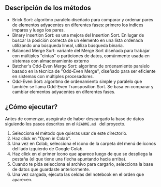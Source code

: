 ## Descripción de los métodos

- Brick Sort: algoritmo paralelo diseñado para comparar y ordenar pares de elementos adyacentes en diferentes fases: primero los índices impares y luego los pares.
- Binary Insertion Sort: es una mejora del Insertion Sort. En lugar de buscar la posición correcta de un elemento en una lista ordenada utilizando una búsqueda lineal, utiliza búsqueda binaria.
- Balanced Merge Sort: variante del Merge Sort diseñada para trabajar con múltiples "cintas" o particiones de datos, comúnmente usada en sistemas con almacenamiento externo
- Batcher's Odd-Even Merge Sort: algoritmo de ordenamiento paralelo basado en la técnica de "Odd-Even Merge", diseñado para ser eficiente en sistemas con múltiples procesadores.
- Odd-Even Sort: algoritmo de ordenamiento simple y paralelo que también se llama Odd-Even Transposition Sort. Se basa en comparar y cambiar elementos adyacentes en diferentes fases.

## ¿Cómo ejecutar?

Antes de comenzar, asegúrate de haber descargado la base de datos siguiendo los pasos descritos en el  `README.md ` del proyecto. 

1. Selecciona el método que quieras usar de este directorio.
2. Haz click en "Open in Colab".
3. Una vez en Colab, selecciona el ícono de la carpeta del menú de íconos del lado izquierdo de Google Colab.
4. Haz click en el primer ícono que aparece luego de que se despliega la pestaña (el que tiene una flecha apuntando hacia arriba).
5. Cuando te pida selecciona el archivo para cargarlo, selecciona la base de datos que guardaste anteriormente.
6. Una vez cargada, ejecuta las celdas del notebook en el orden que aparecen.
